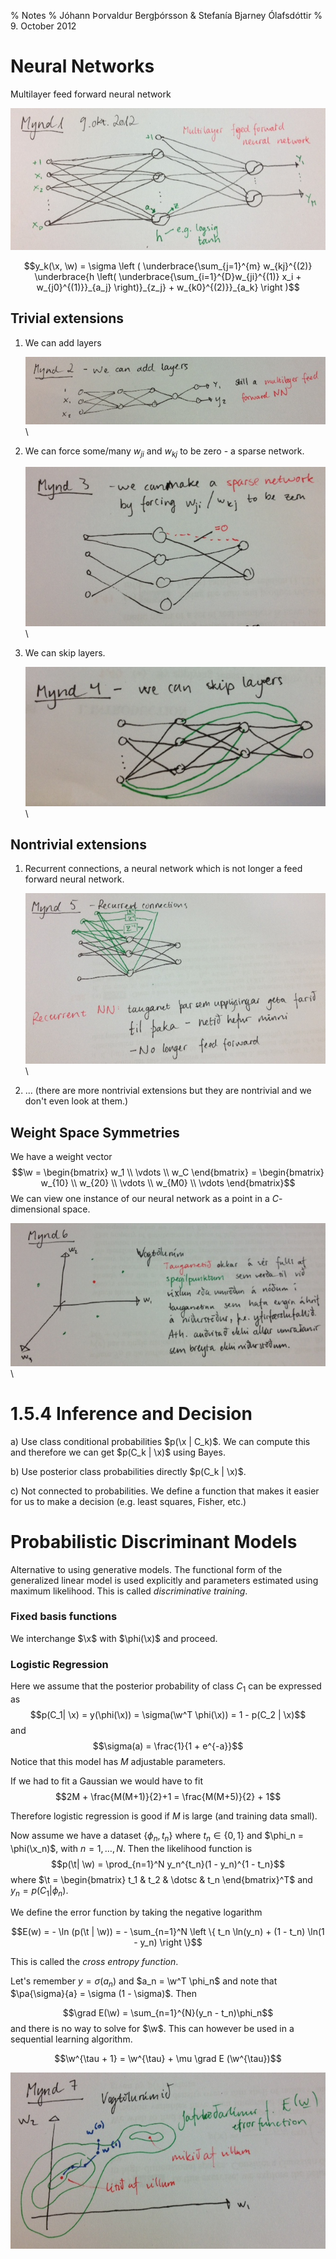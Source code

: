 % Notes
% Jóhann Þorvaldur Bergþórsson & Stefanía Bjarney Ólafsdóttir
% 9. October 2012

Neural Networks
=====================================

Multilayer feed forward neural network

![](img/2012-10-09-1.jpg)

$$y_k(\x, \w) = \sigma \left ( \underbrace{\sum_{j=1}^{m} w_{kj}^{(2)} \underbrace{h \left( \underbrace{\sum_{i=1}^{D}w_{ji}^{(1)} x_i + w_{j0}^{(1)}}_{a_j} \right)}_{z_j} + w_{k0}^{(2)}}_{a_k} \right )$$


Trivial extensions
-------------------------------------

1. We can add layers

    ![An example of a multilayer feed forward neural network with more layers.](img/2012-10-09-2.jpg) \

2. We can force some/many $w_{ji}$ and $w_{kj}$ to be zero - a sparse network.

    ![An example of a sparse network.](img/2012-10-09-3.jpg) \

3. We can skip layers.

    ![An example of a neural network where some layers are skipped.](img/2012-10-09-4.jpg) \


Nontrivial extensions
-------------------------------------

1. Recurrent connections, a neural network which is not longer a feed forward neural network.

    ![An example of a nontrivial neural network with recurrent connections.](img/2012-10-09-5.jpg) \

2. ... (there are more nontrivial extensions but they are nontrivial and we don't even look at them.)

Weight Space Symmetries
------------------------------------
We have a weight vector
$$\w = \begin{bmatrix}
    w_1 \\ \vdots \\ w_C
\end{bmatrix} = \begin{bmatrix}
    w_{10} \\ w_{20} \\ \vdots \\ w_{M0} \\ \vdots
\end{bmatrix}$$
We can view one instance of our neural network as a point in a $C$-dimensional space.

![An example of the symmetries in the weight space.](img/2012-10-09-6.jpg) \


1.5.4 Inference and Decision
===========================================

a) Use class conditional probabilities $p(\x | C_k)$. We can compute this and therefore we can get $p(C_k | \x)$ using Bayes.

b) Use posterior class probabilities directly $p(C_k | \x)$.

c) Not connected to probabilities. We define a function that makes it easier for us to make a decision (e.g. least squares, Fisher, etc.)

Probabilistic Discriminant Models
======================================
Alternative to using generative models. The functional form of the generalized linear model is used explicitly and parameters estimated using maximum likelihood. This is called _discriminative training_.

### Fixed basis functions
We interchange $\x$ with $\phi(\x)$ and proceed.

### Logistic Regression

Here we assume that the posterior probability of class $C_1$ can be expressed as
$$p(C_1| \x) = y(\phi(\x)) = \sigma(\w^T \phi(\x)) = 1 - p(C_2 | \x)$$
and
$$\sigma(a) = \frac{1}{1 + e^{-a}}$$
Notice that this model has $M$ adjustable parameters.

If we had to fit a Gaussian we would have to fit
$$2M + \frac{M(M+1)}{2}+1 = \frac{M(M+5)}{2} + 1$$

Therefore logistic regression is good if $M$ is large (and training data small).

Now assume we have a dataset $\{ \phi_n, t_n \}$ where $t_n \in \{0,  1\}$ and $\phi_n = \phi(\x_n)$, with $n=1, \dotsc, N$. Then the likelihood function is
$$p(\t| \w) = \prod_{n=1}^N y_n^{t_n}(1 - y_n)^{1 - t_n}$$
where $\t = \begin{bmatrix}
    t_1 & t_2 & \dotsc  & t_n
\end{bmatrix}^T$ and $y_n = p(C_1 | \phi_n)$.

We define the error function by taking the negative logarithm

$$E(w) = - \ln (p(\t | \w)) = - \sum_{n=1}^N \left \{ t_n \ln(y_n) + (1 - t_n) \ln(1 - y_n) \right \}$$

This is called the _cross entropy function_.

Let's remember $y = \sigma(a_n)$ and $a_n = \w^T \phi_n$ and note that $\pa{\sigma}{a} = \sigma (1 - \sigma)$. Then

$$\grad E(\w) = \sum_{n=1}^{N}(y_n - t_n)\phi_n$$
and there is no way to solve for $\w$. This can however be used in a sequential learning algorithm.

$$\w^{\tau + 1} = \w^{\tau} + \mu \grad E (\w^{\tau})$$

![Gradient descent.](img/2012-10-09-7.jpg)